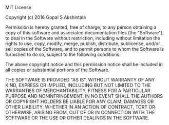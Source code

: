 MIT License

Copyright (c) 2016 Gopal S Akshintala

Permission is hereby granted, free of charge, to any person obtaining a copy of this software and associated
documentation files (the "Software"), to deal in the Software without restriction, including without limitation the
rights to use, copy, modify, merge, publish, distribute, sublicense, and/or sell copies of the Software, and to permit
persons to whom the Software is furnished to do so, subject to the following conditions:

The above copyright notice and this permission notice shall be included in all copies or substantial portions of the
Software.

THE SOFTWARE IS PROVIDED "AS IS", WITHOUT WARRANTY OF ANY KIND, EXPRESS OR IMPLIED, INCLUDING BUT NOT LIMITED TO THE
WARRANTIES OF MERCHANTABILITY, FITNESS FOR A PARTICULAR PURPOSE AND NONINFRINGEMENT. IN NO EVENT SHALL THE AUTHORS OR
COPYRIGHT HOLDERS BE LIABLE FOR ANY CLAIM, DAMAGES OR OTHER LIABILITY, WHETHER IN AN ACTION OF CONTRACT, TORT OR
OTHERWISE, ARISING FROM, OUT OF OR IN CONNECTION WITH THE SOFTWARE OR THE USE OR OTHER DEALINGS IN THE SOFTWARE.
